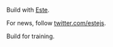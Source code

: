 Build with [Este](https://github.com/steida/este).

For news, follow [twitter.com/estejs](https://twitter.com/estejs).

Build for training.
